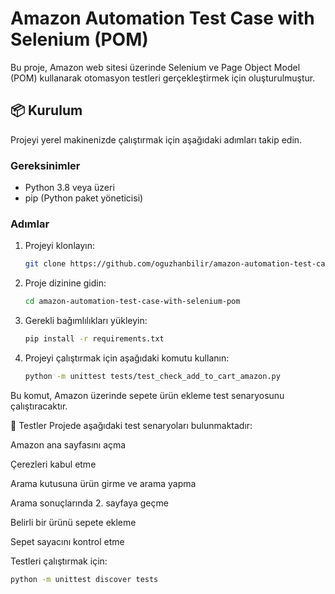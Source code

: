 # Amazon Automation Test Case with Selenium (POM)

Bu proje, Amazon web sitesi üzerinde Selenium ve Page Object Model (POM) kullanarak otomasyon testleri gerçekleştirmek için oluşturulmuştur.

## 📦 Kurulum

Projeyi yerel makinenizde çalıştırmak için aşağıdaki adımları takip edin.

### Gereksinimler
- Python 3.8 veya üzeri
- pip (Python paket yöneticisi)

### Adımlar
1. Projeyi klonlayın:
   ```bash
   git clone https://github.com/oguzhanbilir/amazon-automation-test-case-with-selenium-pom.git

2. Proje dizinine gidin:
   ```bash
   cd amazon-automation-test-case-with-selenium-pom

3. Gerekli bağımlılıkları yükleyin:
   ```bash
   pip install -r requirements.txt

4. Projeyi çalıştırmak için aşağıdaki komutu kullanın:
   ```bash
   python -m unittest tests/test_check_add_to_cart_amazon.py

Bu komut, Amazon üzerinde sepete ürün ekleme test senaryosunu çalıştıracaktır.

🧪 Testler
Projede aşağıdaki test senaryoları bulunmaktadır:

Amazon ana sayfasını açma

Çerezleri kabul etme

Arama kutusuna ürün girme ve arama yapma

Arama sonuçlarında 2. sayfaya geçme

Belirli bir ürünü sepete ekleme

Sepet sayacını kontrol etme

Testleri çalıştırmak için:

   ```bash
   python -m unittest discover tests
